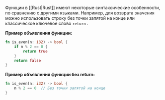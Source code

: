 Функции в [[Rust|Rust]] имеют некоторые синтаксические особенности, по сравнению с другими языками. Например, для возврата значения можно использовать строку без точки запятой на конце или классическое ключевое слово `return` .

**Пример объявления функции:**

```Rust
fn is_even(n: i32) -> bool {
    if n % 2 == 0 {
        return true
    }
    return false
}
```

**Пример объявления функции без return:**

```Rust
fn is_even(n: i32) -> bool {
	n % 2 == 0  // Без точки запятой на конце
}
```

